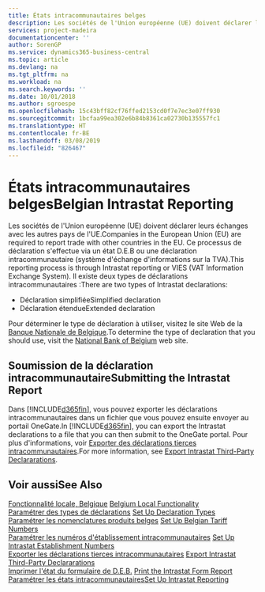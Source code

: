 ```yaml
---
title: États intracommunautaires belges
description: Les sociétés de l'Union européenne (UE) doivent déclarer leurs échanges avec les autres pays de l'UE. Ce processus de déclaration s'effectue via un état D.E.B ou une déclaration intracommunautaire (système d'échange d'informations sur la TVA).
services: project-madeira
documentationcenter: ''
author: SorenGP
ms.service: dynamics365-business-central
ms.topic: article
ms.devlang: na
ms.tgt_pltfrm: na
ms.workload: na
ms.search.keywords: ''
ms.date: 10/01/2018
ms.author: sgroespe
ms.openlocfilehash: 15c43bff82cf76ffed2153cd0f7e7ec3e07ff930
ms.sourcegitcommit: 1bcfaa99ea302e6b84b8361ca02730b135557fc1
ms.translationtype: HT
ms.contentlocale: fr-BE
ms.lasthandoff: 03/08/2019
ms.locfileid: "826467"
---
```

# <a name="belgian-intrastat-reporting"></a><span data-ttu-id="c4c8d-104">États intracommunautaires belges</span><span class="sxs-lookup"><span data-stu-id="c4c8d-104">Belgian Intrastat Reporting</span></span>
<span data-ttu-id="c4c8d-105">Les sociétés de l'Union européenne (UE) doivent déclarer leurs échanges avec les autres pays de l'UE.</span><span class="sxs-lookup"><span data-stu-id="c4c8d-105">Companies in the European Union (EU) are required to report trade with other countries in the EU.</span></span> <span data-ttu-id="c4c8d-106">Ce processus de déclaration s'effectue via un état D.E.B ou une déclaration intracommunautaire (système d'échange d'informations sur la TVA).</span><span class="sxs-lookup"><span data-stu-id="c4c8d-106">This reporting process is through Intrastat reporting or VIES (VAT Information Exchange System).</span></span> <span data-ttu-id="c4c8d-107">Il existe deux types de déclarations intracommunautaires :</span><span class="sxs-lookup"><span data-stu-id="c4c8d-107">There are two types of Intrastat declarations:</span></span>  

- <span data-ttu-id="c4c8d-108">Déclaration simplifiée</span><span class="sxs-lookup"><span data-stu-id="c4c8d-108">Simplified declaration</span></span>  
- <span data-ttu-id="c4c8d-109">Déclaration étendue</span><span class="sxs-lookup"><span data-stu-id="c4c8d-109">Extended declaration</span></span>  

<span data-ttu-id="c4c8d-110">Pour déterminer le type de déclaration à utiliser, visitez le site Web de la [Banque Nationale de Belgique](https://aka.ms/BelgianNationalBank).</span><span class="sxs-lookup"><span data-stu-id="c4c8d-110">To determine the type of declaration that you should use, visit the [National Bank of Belgium](https://aka.ms/BelgianNationalBank) web site.</span></span>  

## <a name="submitting-the-intrastat-report"></a><span data-ttu-id="c4c8d-111">Soumission de la déclaration intracommunautaire</span><span class="sxs-lookup"><span data-stu-id="c4c8d-111">Submitting the Intrastat Report</span></span>  
<span data-ttu-id="c4c8d-112">Dans [!INCLUDE[d365fin](../../includes/d365fin_md.md)], vous pouvez exporter les déclarations intracommunautaires dans un fichier que vous pouvez ensuite envoyer au portail OneGate.</span><span class="sxs-lookup"><span data-stu-id="c4c8d-112">In [!INCLUDE[d365fin](../../includes/d365fin_md.md)], you can export the Intrastat declarations to a file that you can then submit to the OneGate portal.</span></span> <span data-ttu-id="c4c8d-113">Pour plus d'informations, voir [Exporter des déclarations tierces intracommunautaires](how-to-export-intrastat-third-party-declararations.md).</span><span class="sxs-lookup"><span data-stu-id="c4c8d-113">For more information, see [Export Intrastat Third-Party Declararations](how-to-export-intrastat-third-party-declararations.md).</span></span>  

## <a name="see-also"></a><span data-ttu-id="c4c8d-114">Voir aussi</span><span class="sxs-lookup"><span data-stu-id="c4c8d-114">See Also</span></span>  
 <span data-ttu-id="c4c8d-115">[Fonctionnalité locale, Belgique](belgium-local-functionality.md) </span><span class="sxs-lookup"><span data-stu-id="c4c8d-115">[Belgium Local Functionality](belgium-local-functionality.md) </span></span>  
 <span data-ttu-id="c4c8d-116">[Paramétrer des types de déclarations](how-to-set-up-declaration-types.md) </span><span class="sxs-lookup"><span data-stu-id="c4c8d-116">[Set Up Declaration Types](how-to-set-up-declaration-types.md) </span></span>  
 <span data-ttu-id="c4c8d-117">[Paramétrer les nomenclatures produits belges](how-to-set-up-belgian-tariff-numbers.md) </span><span class="sxs-lookup"><span data-stu-id="c4c8d-117">[Set Up Belgian Tariff Numbers](how-to-set-up-belgian-tariff-numbers.md) </span></span>  
 <span data-ttu-id="c4c8d-118">[Paramétrer les numéros d'établissement intracommunautaires](how-to-set-up-intrastat-establishment-numbers.md) </span><span class="sxs-lookup"><span data-stu-id="c4c8d-118">[Set Up Intrastat Establishment Numbers](how-to-set-up-intrastat-establishment-numbers.md) </span></span>  
 <span data-ttu-id="c4c8d-119">[Exporter les déclarations tierces intracommunautaires](how-to-export-intrastat-third-party-declararations.md) </span><span class="sxs-lookup"><span data-stu-id="c4c8d-119">[Export Intrastat Third-Party Declararations](how-to-export-intrastat-third-party-declararations.md) </span></span>  
 <span data-ttu-id="c4c8d-120">[Imprimer l'état du formulaire de D.E.B.](how-to-print-the-intrastat-form-report.md) </span><span class="sxs-lookup"><span data-stu-id="c4c8d-120">[Print the Intrastat Form Report](how-to-print-the-intrastat-form-report.md) </span></span>  
 [<span data-ttu-id="c4c8d-121">Paramétrer les états intracommunautaires</span><span class="sxs-lookup"><span data-stu-id="c4c8d-121">Set Up Intrastat Reporting</span></span>](../../finance-how-setup-report-intrastat.md)  
